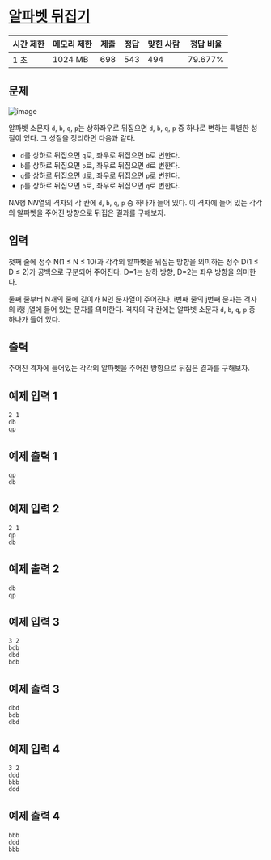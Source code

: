 # [알파벳 뒤집기](https://www.acmicpc.net/problem/30032)

| 시간 제한 | 메모리 제한 | 제출 | 정답 | 맞힌 사람 | 정답 비율 |
| --- | --- | --- | --- | --- | --- |
| 1 초 | 1024 MB | 698 | 543 | 494 | 79.677% |

## 문제

![image](https://upload.acmicpc.net/0b073c71-f310-4b13-976f-06586e535546/-/preview/)

알파벳 소문자 `d`, `b`, `q`, `p`는 상하좌우로 뒤집으면 `d`, `b`, `q`, `p` 중 하나로 변하는 특별한 성질이 있다. 그 성질을 정리하면 다음과 같다.

- `d`를 상하로 뒤집으면 `q`로, 좌우로 뒤집으면 `b`로 변한다.
- `b`를 상하로 뒤집으면 `p`로, 좌우로 뒤집으면 `d`로 변한다.
- `q`를 상하로 뒤집으면 `d`로, 좌우로 뒤집으면 `p`로 변한다.
- `p`를 상하로 뒤집으면 `b`로, 좌우로 뒤집으면 `q`로 변한다.

N$N$행 N$N$열의 격자의 각 칸에 `d`, `b`, `q`, `p` 중 하나가 들어 있다. 이 격자에 들어 있는 각각의 알파벳을 주어진 방향으로 뒤집은 결과를 구해보자.

## 입력

첫째 줄에 정수 N(1 ≤ N ≤ 10)과 각각의 알파벳을 뒤집는 방향을 의미하는 정수 D(1 ≤ D ≤ 2)가 공백으로 구분되어 주어진다. D=1는 상하 방향, D=2는 좌우 방향을 의미한다.

둘째 줄부터 N개의 줄에 길이가 N인 문자열이 주어진다. i번째 줄의 j번째 문자는 격자의 i행 j열에 들어 있는 문자를 의미한다. 격자의 각 칸에는 알파벳 소문자 `d`, `b`, `q`, `p` 중 하나가 들어 있다.

## 출력

주어진 격자에 들어있는 각각의 알파벳을 주어진 방향으로 뒤집은 결과를 구해보자.

## 예제 입력 1

```
2 1
db
qp

```

## 예제 출력 1

```
qp
db

```

## 예제 입력 2

```
2 1
qp
db

```

## 예제 출력 2

```
db
qp

```

## 예제 입력 3

```
3 2
bdb
dbd
bdb

```

## 예제 출력 3

```
dbd
bdb
dbd

```

## 예제 입력 4

```
3 2
ddd
bbb
ddd

```

## 예제 출력 4

```
bbb
ddd
bbb
```
